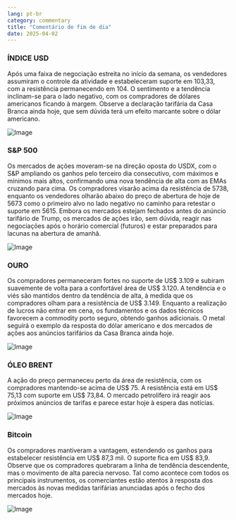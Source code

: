 ```yaml
---
lang: pt-br
category: commentary
title: "Comentário de fim de dia"
date: 2025-04-02
---
```


### ÍNDICE USD

Após uma faixa de negociação estreita no início da semana, os vendedores assumiram o controle da atividade e estabeleceram suporte em 103,33, com a resistência permanecendo em 104. O sentimento e a tendência inclinam-se para o lado negativo, com os compradores de dólares americanos ficando à margem. Observe a declaração tarifária da Casa Branca ainda hoje, que sem dúvida terá um efeito marcante sobre o dólar americano.

![Image](https://markleighedu.github.io/img/Apr-2025/02-Apr-2025/usdindex.jpg)

### S&P 500

Os mercados de ações moveram-se na direção oposta do USDX, com o S&P ampliando os ganhos pelo terceiro dia consecutivo, com máximos e mínimos mais altos, confirmando uma nova tendência de alta com as EMAs cruzando para cima. Os compradores visarão acima da resistência de 5738, enquanto os vendedores olharão abaixo do preço de abertura de hoje de 5673 como o primeiro alvo no lado negativo no caminho para retestar o suporte em 5615. Embora os mercados estejam fechados antes do anúncio tarifário de Trump, os mercados de ações irão, sem dúvida, reagir nas negociações após o horário comercial (futuros) e estar preparados para lacunas na abertura de amanhã.

![Image](https://markleighedu.github.io/img/Apr-2025/02-Apr-2025/sp500.jpg)

### OURO

Os compradores permaneceram fortes no suporte de US$ 3.109 e subiram suavemente de volta para a confortável área de US$ 3.120. A tendência e o viés são mantidos dentro da tendência de alta, à medida que os compradores olham para a resistência de US$ 3.149. Enquanto a realização de lucros não entrar em cena, os fundamentos e os dados técnicos favorecem a commodity porto seguro, obtendo ganhos adicionais. O metal seguirá o exemplo da resposta do dólar americano e dos mercados de ações aos anúncios tarifários da Casa Branca ainda hoje. 

![Image](https://markleighedu.github.io/img/Apr-2025/02-Apr-2025/gold.jpg)

### ÓLEO BRENT

A ação do preço permaneceu perto da área de resistência, com os compradores mantendo-se acima de US$ 75. A resistência está em US$ 75,13 com suporte em US$ 73,84. O mercado petrolífero irá reagir aos próximos anúncios de tarifas e parece estar hoje à espera das notícias. 

![Image](https://markleighedu.github.io/img/Apr-2025/02-Apr-2025/brentoil.jpg)

### Bitcoin

Os compradores mantiveram a vantagem, estendendo os ganhos para estabelecer resistência em US$ 87,3 mil. O suporte fica em US$ 83,9. Observe que os compradores quebraram a linha de tendência descendente, mas o movimento de alta parecia nervoso. Tal como acontece com todos os principais instrumentos, os comerciantes estão atentos à resposta dos mercados às novas medidas tarifárias anunciadas após o fecho dos mercados hoje. 

![Image](https://markleighedu.github.io/img/Apr-2025/02-Apr-2025/bitcoin.jpg)


